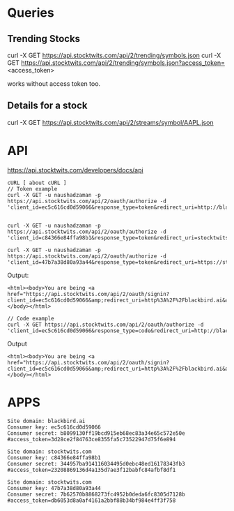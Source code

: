 # Queries 
## Trending Stocks 
curl -X GET https://api.stocktwits.com/api/2/trending/symbols.json
curl -X GET https://api.stocktwits.com/api/2/trending/symbols.json?access_token=<access_token>

works without access token too. 

## Details for a stock
curl -X GET https://api.stocktwits.com/api/2/streams/symbol/AAPL.json



# API 

https://api.stocktwits.com/developers/docs/api
```
cURL [ about cURL ]
// Token example
curl -X GET -u naushadzaman -p https://api.stocktwits.com/api/2/oauth/authorize -d 'client_id=ec5c616cd0d59066&response_type=token&redirect_uri=http://blackbird.ai&scope=read,watch_lists,publish_messages,publish_watch_lists,follow_users,follow_stocks'


curl -X GET -u naushadzaman -p https://api.stocktwits.com/api/2/oauth/authorize -d 'client_id=c84366e84ffa98b1&response_type=token&redirect_uri=stocktwits.com&scope=read,watch_lists,publish_messages,publish_watch_lists,follow_users,follow_stocks'

curl -X GET -u naushadzaman -p https://api.stocktwits.com/api/2/oauth/authorize -d 'client_id=47b7a38d80a93a44&response_type=token&redirect_uri=https://stocktwits.com&scope=read,watch_lists,publish_messages,publish_watch_lists,follow_users,follow_stocks'
```
Output: 
```
<html><body>You are being <a href="https://api.stocktwits.com/api/2/oauth/signin?client_id=ec5c616cd0d59066&amp;redirect_uri=http%3A%2F%2Fblackbird.ai&amp;response_type=token&amp;scope=read%2Cwatch_lists%2Cpublish_messages%2Cpublish_watch_lists%2Cfollow_users%2Cfollow_stocks">redirected</a>.</body></html>
```

```
// Code example
curl -X GET https://api.stocktwits.com/api/2/oauth/authorize -d 'client_id=ec5c616cd0d59066&response_type=code&redirect_uri=http://blackbird.ai&scope=read,watch_lists,publish_messages,publish_watch_lists,follow_users,follow_stocks'

```
Output
```
<html><body>You are being <a href="https://api.stocktwits.com/api/2/oauth/signin?client_id=ec5c616cd0d59066&amp;redirect_uri=http%3A%2F%2Fblackbird.ai&amp;response_type=code&amp;scope=read%2Cwatch_lists%2Cpublish_messages%2Cpublish_watch_lists%2Cfollow_users%2Cfollow_stocks">redirected</a>.</body></html>
```


# APPS
```
Site domain: blackbird.ai
Consumer key: ec5c616cd0d59066
Consumer secret: b8099130ff19bcd915eb68ec83a34e65c572e50e
#access_token=3d28ce2f84763ce8355fa5c73522947d75f6e894
```
```
Site domain: stocktwits.com
Consumer key: c84366e84ffa98b1
Consumer secret: 344957ba914116034495d0ebc48ed16178343fb3
#access_token=23208869136d4a135d7ae3f12babfc84afbf8df1
```
```
Site domain: stocktwits.com
Consumer key: 47b7a38d80a93a44
Consumer secret: 7b62570b8868273fc4952b0deda6fc8305d7128b
#access_token=db6053d8a0af4161a2bbf88b34bf984e4ff3f758
```



